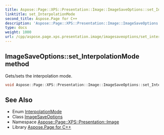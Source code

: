 ```yaml
---
title: Aspose::Page::XPS::Presentation::Image::ImageSaveOptions::set_InterpolationMode method
linktitle: set_InterpolationMode
second_title: Aspose.Page for C++
description: 'Aspose::Page::XPS::Presentation::Image::ImageSaveOptions::set_InterpolationMode method. Gets/sets the interpolation mode in C++.'
type: docs
weight: 1000
url: /cpp/aspose.page.xps.presentation.image/imagesaveoptions/set_interpolationmode/
---
```

## ImageSaveOptions::set_InterpolationMode method


Gets/sets the interpolation mode.

```cpp
void Aspose::Page::XPS::Presentation::Image::ImageSaveOptions::set_InterpolationMode(System::Drawing::Drawing2D::InterpolationMode value)
```

## See Also

* Enum [InterpolationMode](../../../system.drawing.drawing2d/interpolationmode/)
* Class [ImageSaveOptions](../)
* Namespace [Aspose::Page::XPS::Presentation::Image](../../)
* Library [Aspose.Page for C++](../../../)
